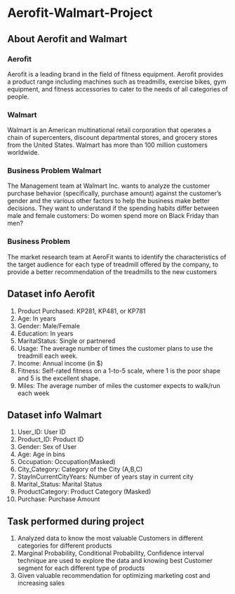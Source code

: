 # Aerofit-Walmart-Project
## About Aerofit and Walmart
### Aerofit 
Aerofit is a leading brand in the field of fitness equipment. Aerofit provides a product range including machines such as treadmills, exercise bikes, gym equipment, and fitness accessories to cater to the needs of all categories of people.

### Walmart
Walmart is an American multinational retail corporation that operates a chain of supercenters, discount departmental stores, and grocery stores from the United States. Walmart has more than 100 million customers worldwide.

### Business Problem Walmart
The Management team at Walmart Inc. wants to analyze the customer purchase behavior (specifically, purchase amount) against the customer’s gender and the various other factors to help the business make better decisions. They want to understand if the spending habits differ between male and female customers: Do women spend more on Black Friday than men? 

### Business Problem
The market research team at AeroFit wants to identify the characteristics of the target audience for each type of treadmill offered by the company, to provide a better recommendation of the treadmills to the new customers

## Dataset info Aerofit 
1. Product Purchased:	KP281, KP481, or KP781
2. Age:	In years
3. Gender:	Male/Female
4. Education:	In years
5. MaritalStatus:	Single or partnered
6. Usage:	The average number of times the customer plans to use the treadmill each week.
7. Income:	Annual income (in $)
8. Fitness:	Self-rated fitness on a 1-to-5 scale, where 1 is the poor shape and 5 is the excellent shape.
9. Miles:	The average number of miles the customer expects to walk/run each week

## Dataset info Walmart 
1. User_ID:	User ID
2. Product_ID:	Product ID
3. Gender:	Sex of User
4. Age:	Age in bins
5. Occupation:	Occupation(Masked)
6. City_Category:	Category of the City (A,B,C)
7. StayInCurrentCityYears:	Number of years stay in current city
8. Marital_Status:	Marital Status
9. ProductCategory:	Product Category (Masked)
10. Purchase:	Purchase Amount

## Task performed during project 
1. Analyzed data to know the most valuable Customers in different categories for different products
2. Marginal Probability, Conditional Probability, Confidence interval technique are used to explore
   the data and knowing best Customer segment for each different type of products
3. Given valuable recommendation for optimizing marketing cost and increasing sales
